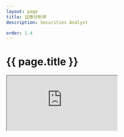```yaml
---
layout: page
title: 证券分析师
description: Securities Analyst

order: 1.4
---
```


# {{ page.title }}

<iframe 
    src="https://chatbot.opendc.cn:8089/#/" 
    class="iframe-container"
    title="Chatbot OpenDC"
    allowfullscreen>
</iframe>
